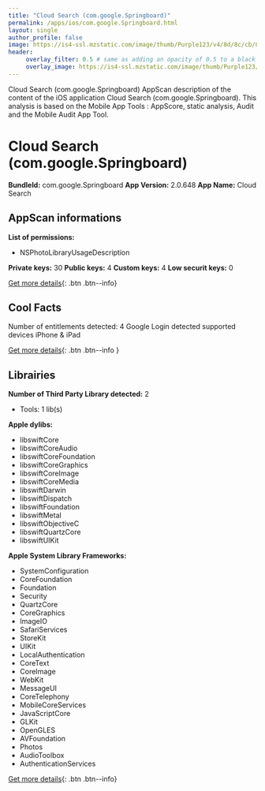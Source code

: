 ```yaml
---
title: "Cloud Search (com.google.Springboard)"
permalink: /apps/ios/com.google.Springboard.html
layout: single
author_profile: false
image: https://is4-ssl.mzstatic.com/image/thumb/Purple123/v4/8d/8c/cb/8d8ccbdb-3c25-b249-19ea-fbfa4cfeff35/contsched.qxklwjje.png/512x512bb.jpg
header: 
     overlay_filter: 0.5 # same as adding an opacity of 0.5 to a black background
     overlay_image: https://is4-ssl.mzstatic.com/image/thumb/Purple123/v4/8d/8c/cb/8d8ccbdb-3c25-b249-19ea-fbfa4cfeff35/contsched.qxklwjje.png/512x512bb.jpg
---
```

Cloud Search (com.google.Springboard) AppScan description of the content of the iOS application Cloud Search (com.google.Springboard). This analysis is based on the Mobile App Tools : AppScore, static analysis, Audit and the Mobile Audit App Tool.

# Cloud Search (com.google.Springboard)

**BundleId:** com.google.Springboard
**App Version:** 2.0.648
**App Name:** Cloud Search


## AppScan informations 

**List of permissions:** 
- NSPhotoLibraryUsageDescription
  
  
**Private keys:** 30
**Public keys:** 4
**Custom keys:** 4
**Low securit keys:** 0
  
[Get more details](/pricing.html){: .btn .btn--info}

## Cool Facts

Number of entitlements detected: 4
Google Login detected
supported devices iPhone & iPad
  
[Get more details](/pricing.html){: .btn .btn--info }

## Librairies 
**Number of Third Party Library detected:** 2
- Tools: 1 lib(s)


**Apple dylibs:**
- libswiftCore
- libswiftCoreAudio
- libswiftCoreFoundation
- libswiftCoreGraphics
- libswiftCoreImage
- libswiftCoreMedia
- libswiftDarwin
- libswiftDispatch
- libswiftFoundation
- libswiftMetal
- libswiftObjectiveC
- libswiftQuartzCore
- libswiftUIKit


**Apple System Library Frameworks:**
- SystemConfiguration
- CoreFoundation
- Foundation
- Security
- QuartzCore
- CoreGraphics
- ImageIO
- SafariServices
- StoreKit
- UIKit
- LocalAuthentication
- CoreText
- CoreImage
- WebKit
- MessageUI
- CoreTelephony
- MobileCoreServices
- JavaScriptCore
- GLKit
- OpenGLES
- AVFoundation
- Photos
- AudioToolbox
- AuthenticationServices


  
[Get more details](/pricing.html){: .btn .btn--info}

